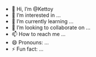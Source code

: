 - 👋 Hi, I’m @Kettoy
- 👀 I’m interested in ...
- 🌱 I’m currently learning ...
- 💞️ I’m looking to collaborate on ...
- 📫 How to reach me ...
- 😄 Pronouns: ...
- ⚡ Fun fact: ...

<!---
Kettoy/Kettoy is a ✨ special ✨ repository because its `README.md` (this file) appears on your GitHub profile.
You can click the Preview link to take a look at your changes.
--->
